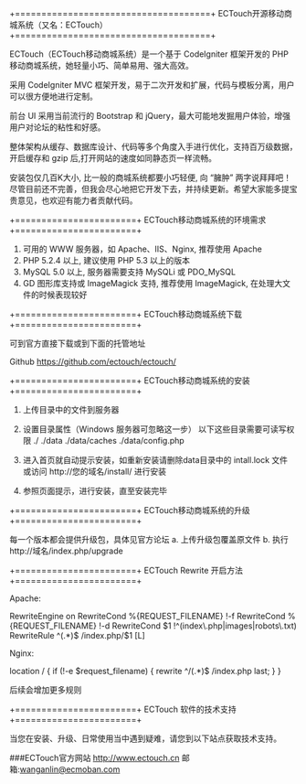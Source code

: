 +=====================================+ECTouch开源移动商城系统（又名：ECTouch）+=====================================+ECTouch（ECTouch移动商城系统）是一个基于 CodeIgniter 框架开发的 PHP 移动商城系统，她轻量小巧、简单易用、强大高效。采用 CodeIgniter MVC 框架开发，易于二次开发和扩展，代码与模板分离，用户可以很方便地进行定制。前台 UI 采用当前流行的 Bootstrap 和 jQuery，最大可能地发掘用户体验，增强用户对论坛的粘性和好感。整体架构从缓存、数据库设计、代码等多个角度入手进行优化，支持百万级数据，开启缓存和 gzip 后,打开网站的速度如同静态页一样流畅。安装包仅几百K大小, 比一般的商城系统都要小巧轻便, 向 “臃肿” 两字说拜拜吧！尽管目前还不完善，但我会尽心地把它开发下去，并持续更新。希望大家能多提宝贵意见，也欢迎有能力者贡献代码。+=======================+ECTouch移动商城系统的环境需求+=======================+1. 可用的 WWW 服务器，如 Apache、IIS、Nginx, 推荐使用 Apache2. PHP 5.2.4 以上, 建议使用 PHP 5.3 以上的版本3. MySQL 5.0 以上, 服务器需要支持 MySQLi 或 PDO_MySQL4. GD 图形库支持或 ImageMagick 支持, 推荐使用 ImageMagick, 在处理大文件的时候表现较好+=======================+ECTouch移动商城系统下载+=======================+可到官方直接下载或到下面的托管地址Githubhttps://github.com/ectouch/ectouch/+=======================+ECTouch移动商城系统的安装+=======================+1. 上传目录中的文件到服务器2. 设置目录属性（Windows 服务器可忽略这一步）	以下这些目录需要可读写权限	./	./data	./data/caches	./data/config.php3. 进入首页就自动提示安装，如重新安装请删除data目录中的 intall.lock 文件   或访问 http://您的域名/install/ 进行安装4. 参照页面提示，进行安装，直至安装完毕+=======================+ECTouch移动商城系统的升级+=======================+每一个版本都会提供升级包，具体见官方论坛a. 上传升级包覆盖原文件b. 执行 http://域名/index.php/upgrade+=======================+ECTouch Rewrite 开启方法+=======================+Apache:<IfModule mod_rewrite.c>RewriteEngine onRewriteCond %{REQUEST_FILENAME} !-fRewriteCond %{REQUEST_FILENAME} !-dRewriteCond $1 !^(index\.php|images|robots\.txt)RewriteRule ^(.*)$ /index.php/$1 [L]</IfModule>Nginx:location / {  if (!-e $request_filename) {    rewrite ^/(.*)$ /index.php last;  }}后续会增加更多规则+=======================+ECTouch 软件的技术支持+=======================+当您在安装、升级、日常使用当中遇到疑难，请您到以下站点获取技术支持。###ECTouch官方网站http://www.ectouch.cn邮箱:wanganlin@ecmoban.com